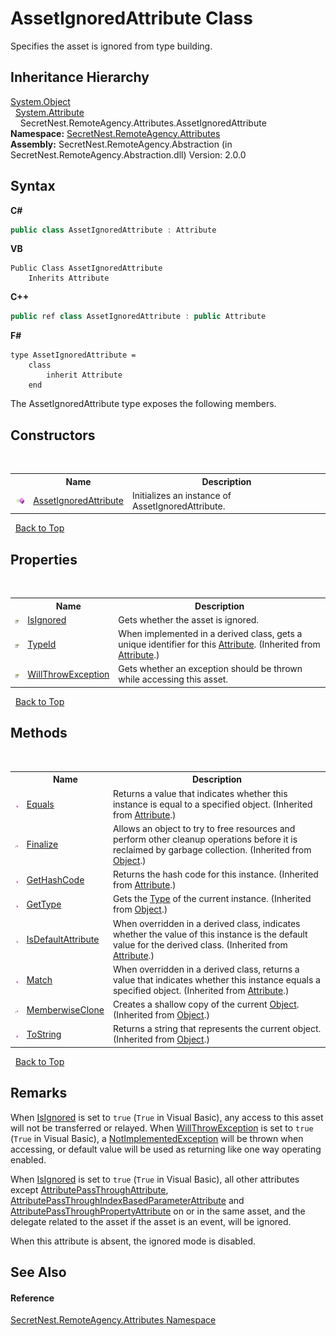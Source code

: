 # AssetIgnoredAttribute Class
 

Specifies the asset is ignored from type building.


## Inheritance Hierarchy
<a href="https://docs.microsoft.com/dotnet/api/system.object" target="_blank">System.Object</a><br />&nbsp;&nbsp;<a href="https://docs.microsoft.com/dotnet/api/system.attribute" target="_blank">System.Attribute</a><br />&nbsp;&nbsp;&nbsp;&nbsp;SecretNest.RemoteAgency.Attributes.AssetIgnoredAttribute<br />
**Namespace:**&nbsp;<a href="N_SecretNest_RemoteAgency_Attributes">SecretNest.RemoteAgency.Attributes</a><br />**Assembly:**&nbsp;SecretNest.RemoteAgency.Abstraction (in SecretNest.RemoteAgency.Abstraction.dll) Version: 2.0.0

## Syntax

**C#**<br />
``` C#
public class AssetIgnoredAttribute : Attribute
```

**VB**<br />
``` VB
Public Class AssetIgnoredAttribute
	Inherits Attribute
```

**C++**<br />
``` C++
public ref class AssetIgnoredAttribute : public Attribute
```

**F#**<br />
``` F#
type AssetIgnoredAttribute =  
    class
        inherit Attribute
    end
```

The AssetIgnoredAttribute type exposes the following members.


## Constructors
&nbsp;<table><tr><th></th><th>Name</th><th>Description</th></tr><tr><td>![Public method](media/pubmethod.gif "Public method")</td><td><a href="M_SecretNest_RemoteAgency_Attributes_AssetIgnoredAttribute__ctor">AssetIgnoredAttribute</a></td><td>
Initializes an instance of AssetIgnoredAttribute.</td></tr></table>&nbsp;
<a href="#assetignoredattribute-class">Back to Top</a>

## Properties
&nbsp;<table><tr><th></th><th>Name</th><th>Description</th></tr><tr><td>![Public property](media/pubproperty.gif "Public property")</td><td><a href="P_SecretNest_RemoteAgency_Attributes_AssetIgnoredAttribute_IsIgnored">IsIgnored</a></td><td>
Gets whether the asset is ignored.</td></tr><tr><td>![Public property](media/pubproperty.gif "Public property")</td><td><a href="https://docs.microsoft.com/dotnet/api/system.attribute.typeid#System_Attribute_TypeId" target="_blank">TypeId</a></td><td>
When implemented in a derived class, gets a unique identifier for this <a href="https://docs.microsoft.com/dotnet/api/system.attribute" target="_blank">Attribute</a>.
 (Inherited from <a href="https://docs.microsoft.com/dotnet/api/system.attribute" target="_blank">Attribute</a>.)</td></tr><tr><td>![Public property](media/pubproperty.gif "Public property")</td><td><a href="P_SecretNest_RemoteAgency_Attributes_AssetIgnoredAttribute_WillThrowException">WillThrowException</a></td><td>
Gets whether an exception should be thrown while accessing this asset.</td></tr></table>&nbsp;
<a href="#assetignoredattribute-class">Back to Top</a>

## Methods
&nbsp;<table><tr><th></th><th>Name</th><th>Description</th></tr><tr><td>![Public method](media/pubmethod.gif "Public method")</td><td><a href="https://docs.microsoft.com/dotnet/api/system.attribute.equals#System_Attribute_Equals_System_Object_" target="_blank">Equals</a></td><td>
Returns a value that indicates whether this instance is equal to a specified object.
 (Inherited from <a href="https://docs.microsoft.com/dotnet/api/system.attribute" target="_blank">Attribute</a>.)</td></tr><tr><td>![Protected method](media/protmethod.gif "Protected method")</td><td><a href="https://docs.microsoft.com/dotnet/api/system.object.finalize#System_Object_Finalize" target="_blank">Finalize</a></td><td>
Allows an object to try to free resources and perform other cleanup operations before it is reclaimed by garbage collection.
 (Inherited from <a href="https://docs.microsoft.com/dotnet/api/system.object" target="_blank">Object</a>.)</td></tr><tr><td>![Public method](media/pubmethod.gif "Public method")</td><td><a href="https://docs.microsoft.com/dotnet/api/system.attribute.gethashcode#System_Attribute_GetHashCode" target="_blank">GetHashCode</a></td><td>
Returns the hash code for this instance.
 (Inherited from <a href="https://docs.microsoft.com/dotnet/api/system.attribute" target="_blank">Attribute</a>.)</td></tr><tr><td>![Public method](media/pubmethod.gif "Public method")</td><td><a href="https://docs.microsoft.com/dotnet/api/system.object.gettype#System_Object_GetType" target="_blank">GetType</a></td><td>
Gets the <a href="https://docs.microsoft.com/dotnet/api/system.type" target="_blank">Type</a> of the current instance.
 (Inherited from <a href="https://docs.microsoft.com/dotnet/api/system.object" target="_blank">Object</a>.)</td></tr><tr><td>![Public method](media/pubmethod.gif "Public method")</td><td><a href="https://docs.microsoft.com/dotnet/api/system.attribute.isdefaultattribute#System_Attribute_IsDefaultAttribute" target="_blank">IsDefaultAttribute</a></td><td>
When overridden in a derived class, indicates whether the value of this instance is the default value for the derived class.
 (Inherited from <a href="https://docs.microsoft.com/dotnet/api/system.attribute" target="_blank">Attribute</a>.)</td></tr><tr><td>![Public method](media/pubmethod.gif "Public method")</td><td><a href="https://docs.microsoft.com/dotnet/api/system.attribute.match#System_Attribute_Match_System_Object_" target="_blank">Match</a></td><td>
When overridden in a derived class, returns a value that indicates whether this instance equals a specified object.
 (Inherited from <a href="https://docs.microsoft.com/dotnet/api/system.attribute" target="_blank">Attribute</a>.)</td></tr><tr><td>![Protected method](media/protmethod.gif "Protected method")</td><td><a href="https://docs.microsoft.com/dotnet/api/system.object.memberwiseclone#System_Object_MemberwiseClone" target="_blank">MemberwiseClone</a></td><td>
Creates a shallow copy of the current <a href="https://docs.microsoft.com/dotnet/api/system.object" target="_blank">Object</a>.
 (Inherited from <a href="https://docs.microsoft.com/dotnet/api/system.object" target="_blank">Object</a>.)</td></tr><tr><td>![Public method](media/pubmethod.gif "Public method")</td><td><a href="https://docs.microsoft.com/dotnet/api/system.object.tostring#System_Object_ToString" target="_blank">ToString</a></td><td>
Returns a string that represents the current object.
 (Inherited from <a href="https://docs.microsoft.com/dotnet/api/system.object" target="_blank">Object</a>.)</td></tr></table>&nbsp;
<a href="#assetignoredattribute-class">Back to Top</a>

## Remarks

When <a href="P_SecretNest_RemoteAgency_Attributes_AssetIgnoredAttribute_IsIgnored">IsIgnored</a> is set to `true` (`True` in Visual Basic), any access to this asset will not be transferred or relayed. When <a href="P_SecretNest_RemoteAgency_Attributes_AssetIgnoredAttribute_WillThrowException">WillThrowException</a> is set to `true` (`True` in Visual Basic), a <a href="https://docs.microsoft.com/dotnet/api/system.notimplementedexception" target="_blank">NotImplementedException</a> will be thrown when accessing, or default value will be used as returning like one way operating enabled.

When <a href="P_SecretNest_RemoteAgency_Attributes_AssetIgnoredAttribute_IsIgnored">IsIgnored</a> is set to `true` (`True` in Visual Basic), all other attributes except <a href="T_SecretNest_RemoteAgency_Attributes_AttributePassThroughAttribute">AttributePassThroughAttribute</a>, <a href="T_SecretNest_RemoteAgency_Attributes_AttributePassThroughIndexBasedParameterAttribute">AttributePassThroughIndexBasedParameterAttribute</a> and <a href="T_SecretNest_RemoteAgency_Attributes_AttributePassThroughPropertyAttribute">AttributePassThroughPropertyAttribute</a> on or in the same asset, and the delegate related to the asset if the asset is an event, will be ignored.

When this attribute is absent, the ignored mode is disabled.


## See Also


#### Reference
<a href="N_SecretNest_RemoteAgency_Attributes">SecretNest.RemoteAgency.Attributes Namespace</a><br />